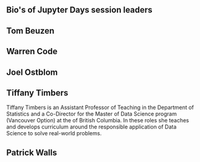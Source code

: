 ## Bio's of Jupyter Days session leaders


## Tom Beuzen

## Warren Code

## Joel Ostblom

## Tiffany Timbers

Tiffany Timbers is an Assistant Professor of Teaching in the Department of Statistics and a Co-Director for the Master of Data Science program (Vancouver Option) at the of British Columbia. In these roles she teaches and develops curriculum around the responsible application of Data Science to solve real-world problems.

## Patrick Walls

